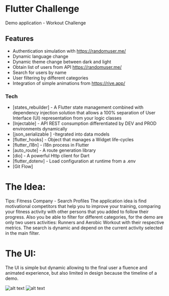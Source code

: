 # Flutter Challenge
Demo application -  Workout Challenge

## Features
  - Authentication simulation with https://randomuser.me/
  - Dynamic language change
  - Dynamic theme change between dark and light
  - Obtain list of users from API https://randomuser.me/
  - Search for users by name
  - User filtering by different categories
  - Integration of simple animations from https://rive.app/

### Tech
* [states_rebuilder] - A Flutter state management combined with dependency injection solution that allows a 100% separation of User Interface (UI) representation from your logic classes
* [Injectable] - API REST consumption differentiated by DEV and PROD environments dynamically
* [json_serializable ] -Itegrated into data models
* [flutter_hooks] - Object that manages a Widget life-cycles
* [flutter_i18n] - i18n process in Flutter
* [auto_route] - A route generation library
* [dio] - A powerful Http client for Dart
* [flutter_dotenv] - Load configuration at runtime from a .env
* [Git Flow]

# The Idea:
Tips: Fitness Company - Search Profiles
The application idea is find motivational competitors that help you to improve your training, comparing your fitness activity with other persons that you added to follow their progress.
Also you be able to filter for different categories, for the demo are only two users activities: Runners and Aerobic Workout with their respective metrics. The search is dynamic and depend on the current activity selected in the main filter.

# The UI:
The UI is simple but dynamic allowing to the final user a fluence and animated experience, but also limited in design because the timeline of a demo.

![alt text](https://firebasestorage.googleapis.com/v0/b/cfv-proyect.appspot.com/o/extras%2FtempFileForShare_20200304-185422.jpg?alt=media&token=4acbb989-6eec-42a3-89b9-4519363e23c9)
![alt text](https://firebasestorage.googleapis.com/v0/b/cfv-proyect.appspot.com/o/extras%2FtempFileForShare_20200304-184436.jpg?alt=media&token=5c8508f1-8bc3-4f9f-b02f-a59117d9119b)
